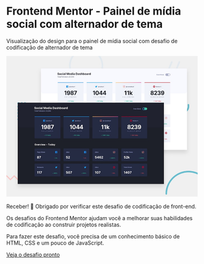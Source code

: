 # Frontend Mentor - Painel de mídia social com alternador de tema

Visualização do design para o painel de mídia social com desafio de codificação de alternador de tema

![Design preview for the Social media dashboard with theme switcher coding challenge](./design/desktop-preview.jpg)

Receber! 👋
Obrigado por verificar este desafio de codificação de front-end.

Os desafios do Frontend Mentor ajudam você a melhorar suas habilidades de codificação ao construir projetos realistas.

Para fazer este desafio, você precisa de um conhecimento básico de HTML, CSS e um pouco de JavaScript.

[Veja o desafio pronto](https://xenodochial-darwin-93e53a.netlify.app/)
